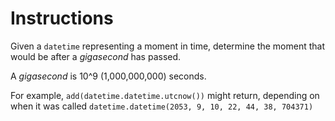 # Instructions

Given a `datetime` representing a moment in time, determine the moment that would be after a _gigasecond_
has passed.

A _gigasecond_ is 10^9 (1,000,000,000) seconds.

For example, `add(datetime.datetime.utcnow())` might return, depending on when it was called
`datetime.datetime(2053, 9, 10, 22, 44, 38, 704371)`
